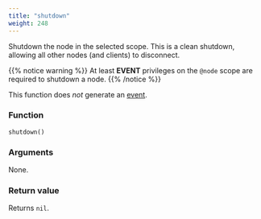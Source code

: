 ```yaml
---
title: "shutdown"
weight: 248
---
```


Shutdown the node in the selected scope. This is a clean shutdown, allowing all other nodes (and clients) to disconnect.

{{% notice warning %}}
At least **EVENT** privileges on the `@node` scope are required to shutdown a node.
{{% /notice %}}

This function does *not* generate an [event](../../overview/events).

### Function

`shutdown()`

### Arguments

None.

### Return value

Returns `nil`.
